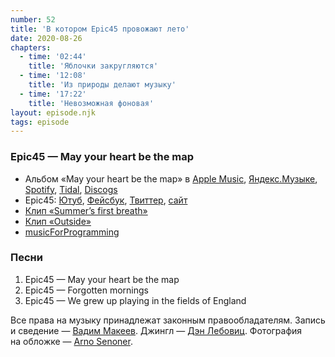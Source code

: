 ```yaml
---
number: 52
title: 'В котором Epic45 провожают лето'
date: 2020-08-26
chapters:
  - time: '02:44'
    title: 'Яблочки закругляются'
  - time: '12:08'
    title: 'Из природы делают музыку'
  - time: '17:22'
    title: 'Невозможная фоновая'
layout: episode.njk
tags: episode
---
```


### Epic45 — May your heart be the map

- Альбом «May your heart be the map» в
  [Apple Music](https://music.apple.com/album/368029682),
  [Яндекс.Музыке](https://music.yandex.ru/album/6592869),
  [Spotify](https://open.spotify.com/playlist/58A9CGM5lE44RMQV6p6lLc),
  [Tidal](https://tidal.com/browse/album/35532275),
  [Discogs](https://www.discogs.com/master/171303)
- Epic45:
  [Ютуб](https://www.youtube.com/user/waysideandwoodland),
  [Фейсбук](https://www.facebook.com/epic45official/),
  [Твиттер](https://twitter.com/epic45),
  [сайт](http://epic45.com/)
- [Клип «Summer’s first breath»](https://youtu.be/uJHw94x-R44)
- [Клип «Outside»](https://youtu.be/iIDnbLApzO4)
- [musicForProgramming](http://musicforprogramming.net)

### Песни

1. Epic45 — May your heart be the map
2. Epic45 — Forgotten mornings
3. Epic45 — We grew up playing in the fields of England

Все права на музыку принадлежат законным правообладателям.
Запись и сведение — [Вадим Макеев](https://twitter.com/pepelsbey).
Джингл — [Дэн Лебовиц](https://www.youtube.com/channel/UC38A5qHrlc_Zgua7vL4b96w).
Фотография на обложке — [Arno Senoner](https://unsplash.com/photos/rmxuKJqMUVE).
